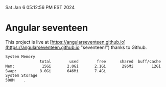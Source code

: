 Sat Jan  6 05:12:56 PM EST 2024

# Angular seventeen


This project is live at [https://angularseventeen.github.io](https://angularseventeen.github.io "seventeen!") thanks to Github.

```bash
System Memory
               total        used        free      shared  buff/cache   available
Mem:            15Gi       2.0Gi       2.1Gi       296Mi        12Gi        13Gi
Swap:          8.0Gi       646Mi       7.4Gi
System Storage
508M	.
